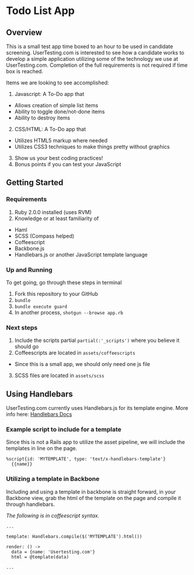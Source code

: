 Todo List App
=============

## Overview

This is a small test app time boxed to an hour to be used in candidate screening. UserTesting.com is interested to see how a candidate works to develop a simple application utilizing some of the technology we use at UserTesting.com. Completion of the full requirements is not required if time box is reached.

Items we are looking to see accomplished:

1. Javascript: A To-Do app that
  * Allows creation of simple list items
  * Ability to toggle done/not-done items
  * Ability to destroy items
2. CSS/HTML: A To-Do app that
  * Utilizes HTML5 markup where needed
  * Utilizes CSS3 techniques to make things pretty without graphics
3. Show us your best coding practices!
4. Bonus points if you can test your JavaScript

## Getting Started

### Requirements

1. Ruby 2.0.0 installed (uses RVM)
2. Knowledge or at least familiarity of
  * Haml
  * SCSS (Compass helped)
  * Coffeescript
  * Backbone.js
  * Handlebars.js or another JavaScript template language

### Up and Running

To get going, go through these steps in terminal

1. Fork this repository to your GitHub
2. `bundle`
3. `bundle execute guard`
4. In another process, `shotgun --browse app.rb`

### Next steps

1. Include the scripts partial `partial(:'_scripts')` where you believe it should go
2. Coffeescripts are located in `assets/coffeescripts`
  * Since this is a small app, we should only need one js file
3. SCSS files are located in `assets/scss`

## Using Handlebars

UserTesting.com currently uses Handlebars.js for its template engine. More info here: [Handlebars Docs](http://handlebarsjs.com/)

### Example script to include for a template

Since this is not a Rails app to utilize the asset pipeline, we will include the templates in line on the page.

```
%script{id: 'MYTEMPLATE', type: 'text/x-handlebars-template'}
  {{name}}
```

### Utilizing a template in Backbone

Including and using a template in backbone is straight forward, in your Backbone view, grab the html of the template on the page and compile it through handlebars.

_The following is in coffeescript syntax._

```
...

template: Handlebars.compile($('MYTEMPLATE').html())

render: () ->
  data = {name: 'Usertesting.com'}
  html = @template(data)

...
```
